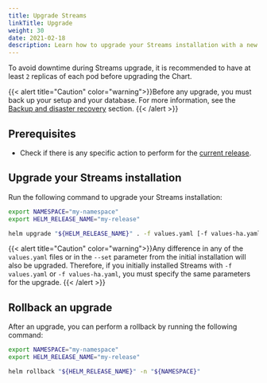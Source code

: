 ```yaml
---
title: Upgrade Streams
linkTitle: Upgrade
weight: 30
date: 2021-02-18
description: Learn how to upgrade your Streams installation with a new minor version or update your configuration.
---
```


To avoid downtime during Streams upgrade, it is recommended to have at least `2` replicas of each pod before upgrading the Chart.

{{< alert title="Caution" color="warning">}}Before any upgrade, you must back up your setup and your database. For more information, see the [Backup and disaster recovery](/docs/install/backup-recovery/) section.
{{< /alert >}}

## Prerequisites

* Check if there is any specific action to perform for the [current release](/docs/relnotes/).

## Upgrade your Streams installation

Run the following command to upgrade your Streams installation:

```sh
export NAMESPACE="my-namespace"
export HELM_RELEASE_NAME="my-release"

helm upgrade "${HELM_RELEASE_NAME}" . -f values.yaml [-f values-ha.yaml] -f my-values.yaml  -n "${NAMESPACE}"
```

{{< alert title="Caution" color="warning">}}Any difference in any of the `values.yaml` files or in the `--set` parameter from the initial installation will also be upgraded. Therefore, if you initially installed Streams with `-f values.yaml` or `-f values-ha.yaml`, you must specify the same parameters for the upgrade.
{{< /alert >}}

## Rollback an upgrade

After an upgrade, you can perform a rollback by running the following command:

```sh
export NAMESPACE="my-namespace"
export HELM_RELEASE_NAME="my-release"

helm rollback "${HELM_RELEASE_NAME}" -n "${NAMESPACE}"
```